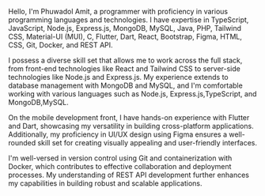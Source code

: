 Hello, I'm Phuwadol Amit, a programmer with proficiency in various programming languages and technologies. I have expertise in TypeScript, JavaScript, Node.js, Express.js, MongoDB, MySQL, Java, PHP, Tailwind CSS, Material-UI (MUI), C, Flutter, Dart, React, Bootstrap, Figma, HTML, CSS, Git, Docker, and REST API.

I possess a diverse skill set that allows me to work across the full stack, from front-end technologies like React and Tailwind CSS to server-side technologies like Node.js and Express.js. My experience extends to database management with MongoDB and MySQL, and I'm comfortable working with various languages such as Node.js, Express.js,TypeScript, and  MongoDB,MySQL.

On the mobile development front, I have hands-on experience with Flutter and Dart, showcasing my versatility in building cross-platform applications. Additionally, my proficiency in UI/UX design using Figma ensures a well-rounded skill set for creating visually appealing and user-friendly interfaces.

I'm well-versed in version control using Git and containerization with Docker, which contributes to effective collaboration and deployment processes. My understanding of REST API development further enhances my capabilities in building robust and scalable applications.
